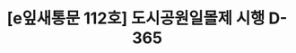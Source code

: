 ---
href: 'https://stib.ee/9Od1#new_tab'
title: '[e잎새통문 112호] 도시공원일몰제 시행 D-365'
img: '/_assets/112.jpg'
---